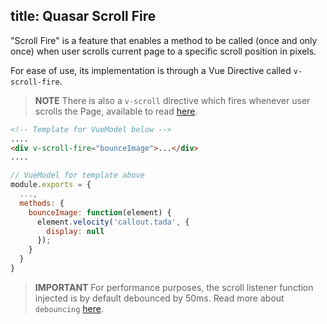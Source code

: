 title: Quasar Scroll Fire
---
"Scroll Fire" is a feature that enables a method to be called (once and only once) when user scrolls current page to a specific scroll position in pixels.
<input type="hidden" data-fullpage-demo="scroll-fire">

For ease of use, its implementation is through a Vue Directive called `v-scroll-fire`.

> **NOTE**
> There is also a `v-scroll` directive which fires whenever user scrolls the Page, available to read [here](/api/js-vue-directives.html#Directive-“v-scroll”).

``` html
<!-- Template for VueModel below -->
....
<div v-scroll-fire="bounceImage">...</div>
....
```
``` js
// VueModel for template above
module.exports = {
  ...,
  methods: {
    bounceImage: function(element) {
      element.velocity('callout.tada', {
        display: null
      });
    }
  }
}
```

> **IMPORTANT**
> For performance purposes, the scroll listener function injected  is by default debounced by 50ms. Read more about `debouncing` [here](/api/js-helpers-and-utils.html#Debounce-Function).
